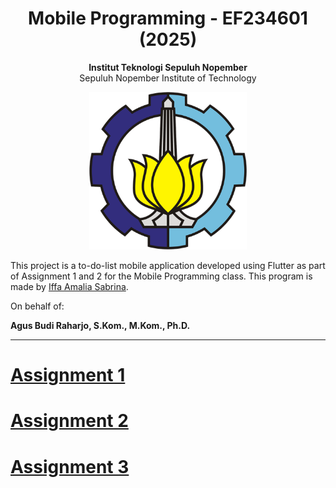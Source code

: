 <div align="center">
  <h1>Mobile Programming - EF234601 (2025)</h1>
</div>

<p align="center">
  <b>Institut Teknologi Sepuluh Nopember</b><br>
  Sepuluh Nopember Institute of Technology
</p>

<p align="center">
  <img src="img/Badge_ITS.png" width="50%">
</p>

<p>This project is a to-do-list mobile application developed using Flutter as part of Assignment 1 and 2 for the Mobile Programming class. This program is made by <a href="https://github.com/aleahfaa">Iffa Amalia Sabrina</a>.</p>

On behalf of:

**Agus Budi Raharjo, S.Kom., M.Kom., Ph.D.**

---

# [Assignment 1](Assignment-1.md)
# [Assignment 2](Assignment-2.md)
# [Assignment 3](Assignment-3.md)